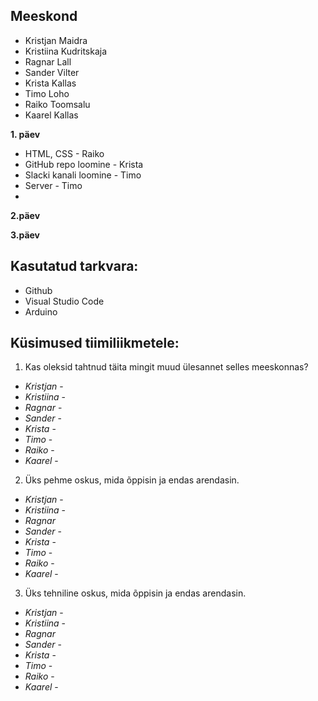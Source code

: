 ## Meeskond
- Kristjan Maidra
- Kristiina Kudritskaja
- Ragnar Lall
- Sander Vilter
- Krista Kallas
- Timo Loho
- Raiko Toomsalu
- Kaarel Kallas

**1. päev**

- HTML, CSS - Raiko
- GitHub repo loomine - Krista
- Slacki kanali loomine - Timo
- Server - Timo
- 

**2.päev**


**3.päev**


## Kasutatud tarkvara:
- Github
- Visual Studio Code
- Arduino

## Küsimused tiimiliikmetele: 
1. Kas oleksid tahtnud täita mingit muud ülesannet selles meeskonnas?
* _Kristjan_ -
* _Kristiina_ -
* _Ragnar_ -
* _Sander_ -
* _Krista_ -
* _Timo_ -
* _Raiko_ -
* _Kaarel_ -
   
2. Üks pehme oskus, mida õppisin ja endas arendasin.
* _Kristjan_ -
* _Kristiina_ -
* _Ragnar_
* _Sander_ -
* _Krista_ -
* _Timo_ -
* _Raiko_ -
* _Kaarel_ -

3. Üks tehniline oskus, mida õppisin ja endas arendasin.
* _Kristjan_ -
* _Kristiina_ -
* _Ragnar_
* _Sander_ -
* _Krista_ -
* _Timo_ -
* _Raiko_ -
* _Kaarel_ -
